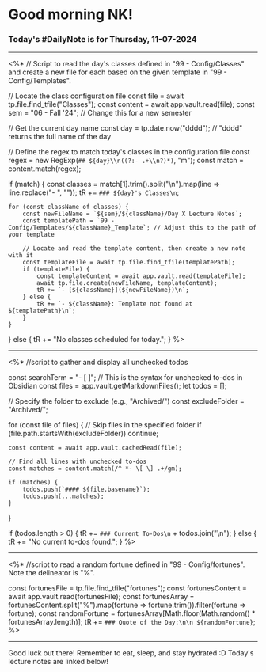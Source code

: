 # Good morning NK!
### Today's #DailyNote is for Thursday, 11-07-2024

------------
<%*
// Script to read the day's classes defined in "99 - Config/Classes" and create a new file for each based on the given template in "99 - Config/Templates".

// Locate the class configuration file
const file = await tp.file.find_tfile("Classes");
const content = await app.vault.read(file);
const sem = "06 - Fall '24"; // Change this for a new semester

// Get the current day name
const day = tp.date.now("dddd"); // "dddd" returns the full name of the day

// Define the regex to match today's classes in the configuration file
const regex = new RegExp(`## ${day}\\n((?:- .+\\n?)*)`, "m");
const match = content.match(regex);

if (match) {
    const classes = match[1].trim().split("\n").map(line => line.replace("- ", ""));
    tR += `### ${day}'s Classes\n`;
    
    for (const className of classes) {
        const newFileName = `${sem}/${className}/Day X Lecture Notes`;
        const templatePath = `99 - Config/Templates/${className}_Template`; // Adjust this to the path of your template

        // Locate and read the template content, then create a new note with it
        const templateFile = await tp.file.find_tfile(templatePath);
        if (templateFile) {
            const templateContent = await app.vault.read(templateFile);
            await tp.file.create(newFileName, templateContent);
            tR += `- [${className}](${newFileName})\n`;
        } else {
            tR += `- ${className}: Template not found at ${templatePath}\n`;
        }
    }
} else {
    tR += "No classes scheduled for today.";
}
%>




------------
<%*
//script to gather and display all unchecked todos

const searchTerm = "- [ ]"; // This is the syntax for unchecked to-dos in Obsidian
const files = app.vault.getMarkdownFiles();
let todos = [];

// Specify the folder to exclude (e.g., "Archived/")
const excludeFolder = "Archived/";

for (const file of files) {
    // Skip files in the specified folder
    if (file.path.startsWith(excludeFolder)) continue;

    const content = await app.vault.cachedRead(file);

    // Find all lines with unchecked to-dos
    const matches = content.match(/^ *- \[ \] .+/gm);
    
    if (matches) {
        todos.push(`#### ${file.basename}`);
        todos.push(...matches);
    }
}

if (todos.length > 0) {
    tR += `### Current To-Dos\n` + todos.join("\n");
} else {
    tR += "No current to-dos found.";
}
%>

----------
<%*
//script to read a random fortune defined in "99 - Config/fortunes". Note the delineator is "%".

const fortunesFile = tp.file.find_tfile("fortunes");
const fortunesContent = await app.vault.read(fortunesFile);
const fortunesArray = fortunesContent.split("%").map(fortune => fortune.trim()).filter(fortune => fortune);
const randomFortune = fortunesArray[Math.floor(Math.random() * fortunesArray.length)];
tR += `### Quote of the Day:\n\n ${randomFortune}`;
%>

-------

Good luck out there! Remember to eat, sleep, and stay hydrated :D
Today's lecture notes are linked below!